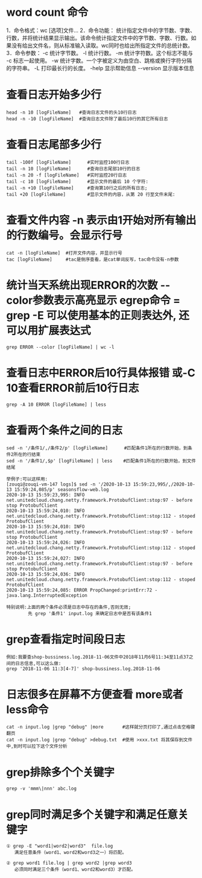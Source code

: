 # word count 命令
1．命令格式：wc [选项]文件...
2．命令功能：
    统计指定文件中的字节数、字数、行数，并将统计结果显示输出。该命令统计指定文件中的字节数、字数、行数。如果没有给出文件名，则从标准输入读取。wc同时也给出所指定文件的总统计数。
3．命令参数：
 -c 统计字节数。
 -l 统计行数。
 -m 统计字符数。这个标志不能与 -c 标志一起使用。
 -w 统计字数。一个字被定义为由空白、跳格或换行字符分隔的字符串。
 -L 打印最长行的长度。
 -help 显示帮助信息
 --version 显示版本信息


# 查看日志开始多少行
```shell script
head -n 10 [logFileName]   #查询日志文件的头10行日志
head -n -10 [logFileName]  #查询日志文件除了最后10行的其它所有日志
```


# 查看日志尾部多少行 
```shell script
tail -100f [logFileName]      #实时监控100行日志
tail -n 10 [logFileName]      #查询日志尾部10行的日志
tail -n 20 -f [logFileName]   #实时监控20行日志
tail -c 10 [logFileName]      #显示文件的最后 10 个字符:
tail -n +10 [logFileName]     #查询第10行之后的所有日志;
tail +20 [logFileName]        #显示文件的内容，从第 20 行至文件末尾:
```


# 查看文件内容  -n 表示由1开始对所有输出的行数编号。会显示行号
```shell script
cat -n [logFileName]  #打开文件内容，并显示行号 
tac [logFileName]     #tac是倒序查看，是cat单词反写，tac命令没有-n参数
```


# 统计当天系统出现ERROR的次数  --color参数表示高亮显示    egrep命令 = grep -E 可以使用基本的正则表达外, 还可以用扩展表达式
```shell script
grep ERROR --color [logFileName] | wc -l
```


# 查看日志中ERROR后10行具体报错  或-C 10查看ERROR前后10行日志
```shell script
grep -A 10 ERROR [logFileName] | less   
```


# 查看两个条件之间的日志
```shell script
sed -n '/条件1/,/条件2/p' [logFileName]      #匹配条件1所在的行数开始，到条件2所在的行结束
sed -n '/条件1/,$p' [logFileName] | less    #匹配条件1所在的行数开始，到文件结尾

举例子:可以这样用:
[zouqi@zouqi-vm-147 logs]$ sed -n '/2020-10-13 15:59:23,995/,/2020-10-13 15:59:24,085/p' seasonsflow-web.log
2020-10-13 15:59:23,995: INFO net.unitedcloud.chang.netty.framework.ProtobufClient:stop:97 - before stop ProtobufClient
2020-10-13 15:59:24,010: INFO net.unitedcloud.chang.netty.framework.ProtobufClient:stop:112 - stoped ProtobufClient
2020-10-13 15:59:24,010: INFO net.unitedcloud.chang.netty.framework.ProtobufClient:stop:97 - before stop ProtobufClient
2020-10-13 15:59:24,026: INFO net.unitedcloud.chang.netty.framework.ProtobufClient:stop:112 - stoped ProtobufClient
2020-10-13 15:59:24,027: INFO net.unitedcloud.chang.netty.framework.ProtobufClient:stop:97 - before stop ProtobufClient
2020-10-13 15:59:24,036: INFO net.unitedcloud.chang.netty.framework.ProtobufClient:stop:112 - stoped ProtobufClient
2020-10-13 15:59:24,085: ERROR PropChanged:printErr:72 - java.lang.InterruptedException

特别说明:上面的两个条件必须是日志中存在的条件,否则无效;
        先 grep '条件1' input.log 来确定日志中是否有该条件1
```

   
# grep查看指定时间段日志        
```shell script
例如:我要查shop-bussiness.log.2018-11-06文件中2018年11月6号11:34至11点37之间的日志信息,可以这么做:
grep '2018-11-06 11:3[4-7]' shop-bussiness.log.2018-11-06
```       


# 日志很多在屏幕不方便查看 more或者less命令
```shell script
cat -n input.log |grep "debug" |more       #这样就分页打印了,通过点击空格键翻页
cat -n input.log |grep "debug" >debug.txt  #使用 >xxx.txt 将其保存到文件中,到时可以拉下这个文件分析
```


# grep排除多个个关键字
```shell script
grep -v 'mmm\|nnn' abc.log
```


# grep同时满足多个关键字和满足任意关键字
```
① grep -E "word1|word2|word3"  file.log
   满足任意条件（word1、word2和word3之一）将匹配。

② grep word1 file.log | grep word2 |grep word3
   必须同时满足三个条件（word1、word2和word3）才匹配。
```
